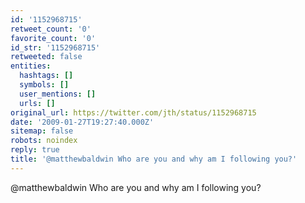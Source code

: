 ```yaml
---
id: '1152968715'
retweet_count: '0'
favorite_count: '0'
id_str: '1152968715'
retweeted: false
entities:
  hashtags: []
  symbols: []
  user_mentions: []
  urls: []
original_url: https://twitter.com/jth/status/1152968715
date: '2009-01-27T19:27:40.000Z'
sitemap: false
robots: noindex
reply: true
title: '@matthewbaldwin Who are you and why am I following you?'
---
```


@matthewbaldwin Who are you and why am I following you?
